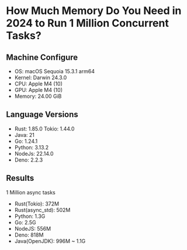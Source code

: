 # How Much Memory Do You Need in 2024 to Run 1 Million Concurrent Tasks?

## Machine Configure
- OS: macOS Sequoia 15.3.1 arm64
- Kernel: Darwin 24.3.0
- CPU: Apple M4 (10)
- GPU: Apple M4 (10)
- Memory: 24.00 GiB

## Language Versions
- Rust: 1.85.0 Tokio: 1.44.0
- Java: 21
- Go: 1.24.1
- Python: 3.13.2
- NodeJs: 22.14.0
- Deno: 2.2.3

## Results 
1 Million async tasks
- Rust(Tokio): 372M
- Rust(async_std): 502M
- Python: 1.3G
- Go: 2.5G
- NodeJS: 556M
- Deno: 818M
- Java(OpenJDK): 996M ~ 1.1G
